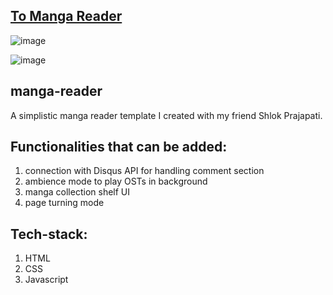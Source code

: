 ## [To Manga Reader]([https://prabhat-recipe.netlify.app/](https://xprabhatx.github.io/manga-reader/))

![image](https://user-images.githubusercontent.com/83898334/215242157-68bdd452-85db-4057-9633-2c490c1dfbbb.png)

![image](https://user-images.githubusercontent.com/83898334/215242181-7d934b19-001c-4411-9d46-29c77e3515b5.png)

## manga-reader
A simplistic manga reader template I created with my friend Shlok Prajapati.

## Functionalities that can be added:
1. connection with Disqus API for handling comment section
2. ambience mode to play OSTs in background
3. manga collection shelf UI
4. page turning mode

## Tech-stack:
1. HTML
2. CSS
3. Javascript
